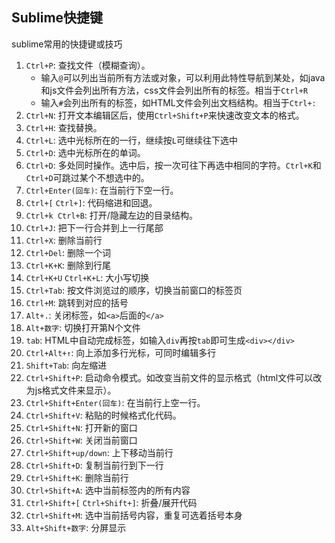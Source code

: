 ## Sublime快捷键
sublime常用的快捷键或技巧



1. `Ctrl+P`: 查找文件（模糊查询）。
	- 输入`@`可以列出当前所有方法或对象，可以利用此特性导航到某处，如java和js文件会列出所有方法，css文件会列出所有的标签。相当于`Ctrl+R`
	- 输入`#`会列出所有的标签，如HTML文件会列出文档结构。相当于`Ctrl+:`
3. `Ctrl+N`: 打开文本编辑区后，使用`Ctrl+Shift+P`来快速改变文本的格式。
3. `Ctrl+H`: 查找替换。
4. `Ctrl+L`: 选中光标所在的一行，继续按`L`可继续往下选中
5. `Ctrl+D`: 选中光标所在的单词。
6. `Ctrl+D`: 多处同时操作。选中后，按一次可往下再选中相同的字符。`Ctrl+K`和`Ctrl+D`可跳过某个不想选中的。
8. `Ctrl+Enter(回车)`: 在当前行下空一行。
10. `Ctrl+[` `Ctrl+]`: 代码缩进和回退。
13. `Ctrl+k Ctrl+B`: 打开/隐藏左边的目录结构。
14. `Ctrl+J`: 把下一行合并到上一行尾部
20. `Ctrl+X`: 删除当前行
20. `Ctrl+Del`: 删除一个词
21. `Ctrl+K+K`: 删除到行尾
24. `Ctrl+K+U` `Ctrl+K+L`: 大小写切换
25. `Ctrl+Tab`: 按文件浏览过的顺序，切换当前窗口的标签页 
26. `Ctrl+M`: 跳转到对应的括号
27. `Alt+.`: 关闭标签，如`<a>`后面的`</a>`
29. `Alt+数字`: 切换打开第N个文件
30. `tab`: HTML中自动完成标签，如输入`div`再按`tab`即可生成`<div></div>`
30. `Ctrl+Alt+↑`: 向上添加多行光标，可同时编辑多行
31. `Shift+Tab`: 向左缩进
32. `Ctrl+Shift+P`: 启动命令模式。如改变当前文件的显示格式（html文件可以改为js格式文件来显示）。
33. `Ctrl+Shift+Enter(回车)`: 在当前行上空一行。
34. `Ctrl+Shift+V`: 粘贴的时候格式化代码。
35. `Ctrl+Shift+N`: 打开新的窗口
16. `Ctrl+Shift+W`: 关闭当前窗口
17. `Ctrl+Shift+up/down`: 上下移动当前行
18. `Ctrl+Shift+D`: 复制当前行到下一行
19. `Ctrl+Shift+K`: 删除当前行
20. `Ctrl+Shift+A`: 选中当前标签内的所有内容
23. `Ctrl+Shift+[` `Ctrl+Shift+]`: 折叠/展开代码
24. `Ctrl+Shift+M`: 选中当前括号内容，重复可选着括号本身
28. `Alt+Shift+数字`: 分屏显示
